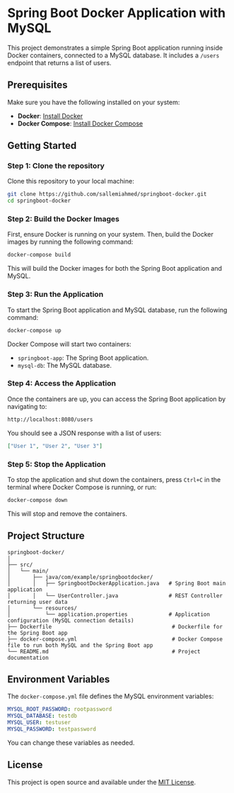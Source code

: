 
# Spring Boot Docker Application with MySQL

This project demonstrates a simple Spring Boot application running inside Docker containers, connected to a MySQL database. It includes a `/users` endpoint that returns a list of users.

## Prerequisites

Make sure you have the following installed on your system:

- **Docker**: [Install Docker](https://docs.docker.com/get-docker/)
- **Docker Compose**: [Install Docker Compose](https://docs.docker.com/compose/install/)

## Getting Started

### Step 1: Clone the repository

Clone this repository to your local machine:

```bash
git clone https://github.com/sallemiahmed/springboot-docker.git
cd springboot-docker
```

### Step 2: Build the Docker Images

First, ensure Docker is running on your system. Then, build the Docker images by running the following command:

```bash
docker-compose build
```

This will build the Docker images for both the Spring Boot application and MySQL.

### Step 3: Run the Application

To start the Spring Boot application and MySQL database, run the following command:

```bash
docker-compose up
```

Docker Compose will start two containers:
- `springboot-app`: The Spring Boot application.
- `mysql-db`: The MySQL database.

### Step 4: Access the Application

Once the containers are up, you can access the Spring Boot application by navigating to:

```bash
http://localhost:8080/users
```

You should see a JSON response with a list of users:

```json
["User 1", "User 2", "User 3"]
```

### Step 5: Stop the Application

To stop the application and shut down the containers, press `Ctrl+C` in the terminal where Docker Compose is running, or run:

```bash
docker-compose down
```

This will stop and remove the containers.

## Project Structure

```plaintext
springboot-docker/
│
├── src/
│   └── main/
│       ├── java/com/example/springbootdocker/
│       │   ├── SpringbootDockerApplication.java   # Spring Boot main application
│       │   └── UserController.java                # REST Controller returning user data
│       └── resources/
│           └── application.properties             # Application configuration (MySQL connection details)
├── Dockerfile                                      # Dockerfile for the Spring Boot app
├── docker-compose.yml                              # Docker Compose file to run both MySQL and the Spring Boot app
└── README.md                                       # Project documentation
```

## Environment Variables

The `docker-compose.yml` file defines the MySQL environment variables:

```yaml
MYSQL_ROOT_PASSWORD: rootpassword
MYSQL_DATABASE: testdb
MYSQL_USER: testuser
MYSQL_PASSWORD: testpassword
```

You can change these variables as needed.

## License

This project is open source and available under the [MIT License](LICENSE).
